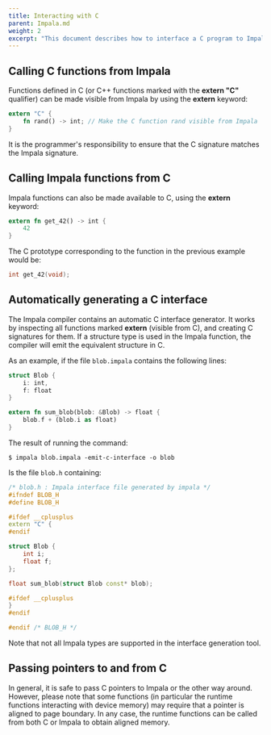 ```yaml
---
title: Interacting with C
parent: Impala.md
weight: 2
excerpt: "This document describes how to interface a C program to Impala and vice-versa."
---
```


## Calling C functions from Impala

Functions defined in C (or C++ functions marked with the **extern "C"** qualifier) can be made visible from Impala by using the **extern** keyword:

```rust
extern "C" {
    fn rand() -> int; // Make the C function rand visible from Impala
}
```

It is the programmer's responsibility to ensure that the C signature matches the Impala signature.

## Calling Impala functions from C

Impala functions can also be made available to C, using the **extern** keyword:

```rust
extern fn get_42() -> int {
    42
}
```

The C prototype corresponding to the function in the previous example would be:

```cpp
int get_42(void);
```

## Automatically generating a C interface

The Impala compiler contains an automatic C interface generator.
It works by inspecting all functions marked **extern** (visible from C), and creating C signatures for them.
If a structure type is used in the Impala function, the compiler will emit the equivalent structure in C.

As an example, if the file `blob.impala` contains the following lines:

```rust
struct Blob {
    i: int,
    f: float
}

extern fn sum_blob(blob: &Blob) -> float {
    blob.f + (blob.i as float)
}
```

The result of running the command:

```shell
$ impala blob.impala -emit-c-interface -o blob
```

Is the file `blob.h` containing:

```cpp
/* blob.h : Impala interface file generated by impala */
#ifndef BLOB_H
#define BLOB_H

#ifdef __cplusplus
extern "C" {
#endif

struct Blob {
    int i;
    float f;
};

float sum_blob(struct Blob const* blob);

#ifdef __cplusplus
}
#endif

#endif /* BLOB_H */
```

Note that not all Impala types are supported in the interface generation tool.

## Passing pointers to and from C

In general, it is safe to pass C pointers to Impala or the other way around.
However, please note that some functions (in particular the runtime functions interacting with device memory) may require that a pointer is aligned to page boundary.
In any case, the runtime functions can be called from both C or Impala to obtain aligned memory.
